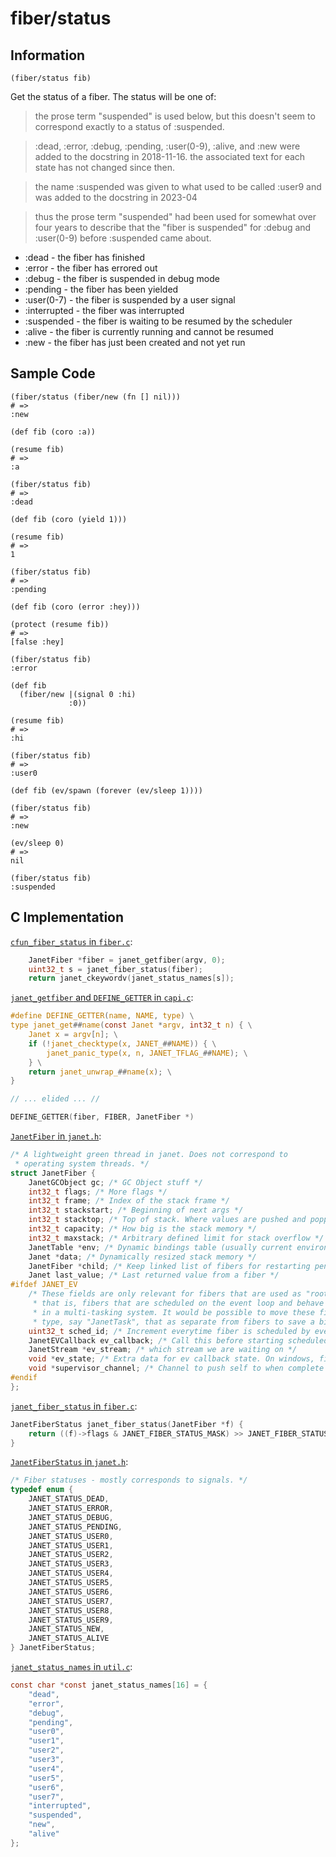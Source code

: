 # fiber/status

## Information

`(fiber/status fib)`

Get the status of a fiber. The status will be one of:

> the prose term "suspended" is used below, but this doesn't seem to
> correspond exactly to a status of :suspended.

> :dead, :error, :debug, :pending, :user(0-9), :alive, and :new were
> added to the docstring in 2018-11-16.  the associated text for each
> state has not changed since then.

> the name :suspended was given to what used to be called :user9
> and was added to the docstring in 2023-04

> thus the prose term "suspended" had been used for somewhat over four
> years to describe that the "fiber is suspended" for :debug and
> :user(0-9) before :suspended came about.

* :dead - the fiber has finished
* :error - the fiber has errored out
* :debug - the fiber is suspended in debug mode
* :pending - the fiber has been yielded
* :user(0-7) - the fiber is suspended by a user signal
* :interrupted - the fiber was interrupted
* :suspended - the fiber is waiting to be resumed by the scheduler
* :alive - the fiber is currently running and cannot be resumed
* :new - the fiber has just been created and not yet run

## Sample Code

```janet
(fiber/status (fiber/new (fn [] nil)))
# =>
:new
```

```janet
(def fib (coro :a))

(resume fib)
# =>
:a

(fiber/status fib)
# =>
:dead
```

```janet
(def fib (coro (yield 1)))

(resume fib)
# =>
1

(fiber/status fib)
# =>
:pending
```

```janet
(def fib (coro (error :hey)))

(protect (resume fib))
# =>
[false :hey]

(fiber/status fib)
:error
```

```janet
(def fib
  (fiber/new |(signal 0 :hi)
             :0))

(resume fib)
# =>
:hi

(fiber/status fib)
# =>
:user0
```

```janet
(def fib (ev/spawn (forever (ev/sleep 1))))

(fiber/status fib)
# =>
:new

(ev/sleep 0)
# =>
nil

(fiber/status fib)
:suspended
```

## C Implementation

[`cfun_fiber_status` in `fiber.c`](https://github.com/janet-lang/janet/blob/23b0fe9f8e9bcc391fe94b18db379c73f1e2c8a2/src/core/fiber.c#L598-L600):

```c
    JanetFiber *fiber = janet_getfiber(argv, 0);
    uint32_t s = janet_fiber_status(fiber);
    return janet_ckeywordv(janet_status_names[s]);
```

[`janet_getfiber` and `DEFINE_GETTER` in `capi.c`](https://github.com/janet-lang/janet/blob/23b0fe9f8e9bcc391fe94b18db379c73f1e2c8a2/src/core/capi.c#L117-L124):

```c
#define DEFINE_GETTER(name, NAME, type) \
type janet_get##name(const Janet *argv, int32_t n) { \
    Janet x = argv[n]; \
    if (!janet_checktype(x, JANET_##NAME)) { \
        janet_panic_type(x, n, JANET_TFLAG_##NAME); \
    } \
    return janet_unwrap_##name(x); \
}

// ... elided ... //

DEFINE_GETTER(fiber, FIBER, JanetFiber *)
```

[`JanetFiber` in `janet.h`](https://github.com/janet-lang/janet/blob/23b0fe9f8e9bcc391fe94b18db379c73f1e2c8a2/src/include/janet.h#L919-L944):

```c
/* A lightweight green thread in janet. Does not correspond to
 * operating system threads. */
struct JanetFiber {
    JanetGCObject gc; /* GC Object stuff */
    int32_t flags; /* More flags */
    int32_t frame; /* Index of the stack frame */
    int32_t stackstart; /* Beginning of next args */
    int32_t stacktop; /* Top of stack. Where values are pushed and popped from. */
    int32_t capacity; /* How big is the stack memory */
    int32_t maxstack; /* Arbitrary defined limit for stack overflow */
    JanetTable *env; /* Dynamic bindings table (usually current environment). */
    Janet *data; /* Dynamically resized stack memory */
    JanetFiber *child; /* Keep linked list of fibers for restarting pending fibers */
    Janet last_value; /* Last returned value from a fiber */
#ifdef JANET_EV
    /* These fields are only relevant for fibers that are used as "root fibers" -
     * that is, fibers that are scheduled on the event loop and behave much like threads
     * in a multi-tasking system. It would be possible to move these fields to a new
     * type, say "JanetTask", that as separate from fibers to save a bit of space. */
    uint32_t sched_id; /* Increment everytime fiber is scheduled by event loop */
    JanetEVCallback ev_callback; /* Call this before starting scheduled fibers */
    JanetStream *ev_stream; /* which stream we are waiting on */
    void *ev_state; /* Extra data for ev callback state. On windows, first element must be OVERLAPPED. */
    void *supervisor_channel; /* Channel to push self to when complete */
#endif
};
```

[`janet_fiber_status` in `fiber.c`](https://github.com/janet-lang/janet/blob/23b0fe9f8e9bcc391fe94b18db379c73f1e2c8a2/src/core/fiber.c#L442-L444):

```c
JanetFiberStatus janet_fiber_status(JanetFiber *f) {
    return ((f)->flags & JANET_FIBER_STATUS_MASK) >> JANET_FIBER_STATUS_OFFSET;
}
```

[`JanetFiberStatus` in `janet.h`](https://github.com/janet-lang/janet/blob/23b0fe9f8e9bcc391fe94b18db379c73f1e2c8a2/src/include/janet.h#L419-L437):

```c
/* Fiber statuses - mostly corresponds to signals. */
typedef enum {
    JANET_STATUS_DEAD,
    JANET_STATUS_ERROR,
    JANET_STATUS_DEBUG,
    JANET_STATUS_PENDING,
    JANET_STATUS_USER0,
    JANET_STATUS_USER1,
    JANET_STATUS_USER2,
    JANET_STATUS_USER3,
    JANET_STATUS_USER4,
    JANET_STATUS_USER5,
    JANET_STATUS_USER6,
    JANET_STATUS_USER7,
    JANET_STATUS_USER8,
    JANET_STATUS_USER9,
    JANET_STATUS_NEW,
    JANET_STATUS_ALIVE
} JanetFiberStatus;
```

[`janet_status_names` in `util.c`](https://github.com/janet-lang/janet/blob/23b0fe9f8e9bcc391fe94b18db379c73f1e2c8a2/src/core/util.c#L99-L116):

```c
const char *const janet_status_names[16] = {
    "dead",
    "error",
    "debug",
    "pending",
    "user0",
    "user1",
    "user2",
    "user3",
    "user4",
    "user5",
    "user6",
    "user7",
    "interrupted",
    "suspended",
    "new",
    "alive"
};
```